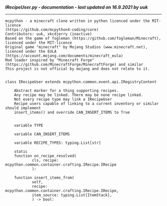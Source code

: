 ***IRecipeUser.py - documentation - last updated on 16.9.2021 by uuk***
___

    mcpython - a minecraft clone written in python licenced under the MIT-licence 
    (https://github.com/mcpython4-coding/core)
    Contributors: uuk, xkcdjerry (inactive)
    Based on the game of fogleman (https://github.com/fogleman/Minecraft), licenced under the MIT-licence
    Original game "minecraft" by Mojang Studios (www.minecraft.net), licenced under the EULA
    (https://account.mojang.com/documents/minecraft_eula)
    Mod loader inspired by "Minecraft Forge" (https://github.com/MinecraftForge/MinecraftForge) and similar
    This project is not official by mojang and does not relate to it.


    class IRecipeUser extends mcpython.common.event.api.IRegistryContent
        
        Abstract marker for a thing supporting recipes.
        Any recipe may be linked. There may be none recipe linked.
        Not every recipe type may link a IRecipeUser
        Recipe users capable of linking to a current inventory or similar should implement
        insert_items() and override CAN_INSERT_ITEMS to True


        variable TYPE

        variable CAN_INSERT_ITEMS

        variable RECIPE_TYPES: typing.List[str]

        static
        function on_recipe_resolved(
                cls, recipe: mcpython.common.container.crafting.IRecipe.IRecipe
                ):

        function insert_items_from(
                self,
                recipe: mcpython.common.container.crafting.IRecipe.IRecipe,
                item_source: typing.List[ItemStack],
                ) -> bool: